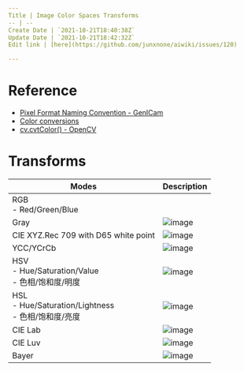 ```yaml
---
Title | Image Color Spaces Transforms
-- | --
Create Date | `2021-10-21T18:40:38Z`
Update Date | `2021-10-21T18:42:32Z`
Edit link | [here](https://github.com/junxnone/aiwiki/issues/120)

---
```

# Reference
- [Pixel Format Naming Convention - GenICam](https://www.emva.org/wp-content/uploads/GenICam_PFNC_2_1.pdf)
- [Color conversions](https://docs.opencv.org/master/de/d25/imgproc_color_conversions.html)
- [cv.cvtColor() - OpenCV](https://github.com/junxnone/examples/issues/26)


# Transforms

Modes | Description
-- | --
RGB<br>- Red/Green/Blue | 
Gray | ![image](https://user-images.githubusercontent.com/2216970/98776339-b7275780-2429-11eb-84fe-e688c324bdc4.png)
CIE XYZ.Rec 709 with D65 white point | ![image](https://user-images.githubusercontent.com/2216970/98776369-c3131980-2429-11eb-93b3-af1efe716fba.png)
YCC/YCrCb | ![image](https://user-images.githubusercontent.com/2216970/98776407-d58d5300-2429-11eb-8bcf-2ca29c070d94.png)
HSV <br>- Hue/Saturation/Value<br>- 色相/饱和度/明度| ![image](https://user-images.githubusercontent.com/2216970/98776460-eb9b1380-2429-11eb-82be-3093e81bf0ed.png)
HSL<br>- Hue/Saturation/Lightness<br>- 色相/饱和度/亮度 | ![image](https://user-images.githubusercontent.com/2216970/98776483-f786d580-2429-11eb-9c33-42333a568e4d.png)
CIE Lab | ![image](https://user-images.githubusercontent.com/2216970/98776510-053c5b00-242a-11eb-8503-41a7f538cc5f.png)
CIE Luv | ![image](https://user-images.githubusercontent.com/2216970/98776527-0ec5c300-242a-11eb-9533-05cc5995c48d.png)
Bayer | ![image](https://user-images.githubusercontent.com/2216970/98776539-14bba400-242a-11eb-91d3-1f46d49f0610.png)
